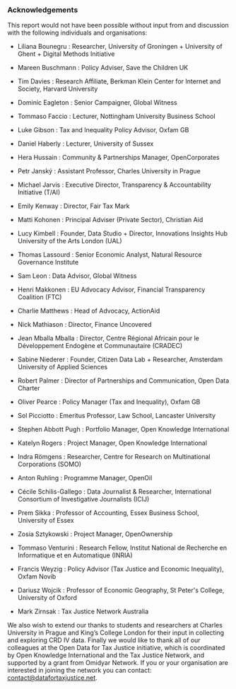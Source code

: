 ### Acknowledgements

This report would not have been possible without input from and discussion with the following individuals and organisations:

- Liliana Bounegru
: Researcher, University of Groningen + University of Ghent + Digital Methods Initiative

- Mareen Buschmann
: Policy Adviser, Save the Children UK

- Tim Davies
: Research Affiliate, Berkman Klein Center for Internet and Society, Harvard University

- Dominic Eagleton
: Senior Campaigner, Global Witness

- Tommaso Faccio
: Lecturer, Nottingham University Business School

- Luke Gibson
: Tax and Inequality Policy Advisor, Oxfam GB

- Daniel Haberly
: Lecturer, University of Sussex

- Hera Hussain
: Community & Partnerships Manager, OpenCorporates

- Petr Janský
: Assistant Professor, Charles University in Prague

- Michael Jarvis
: Executive Director, Transparency & Accountability Initiative (T/AI)

- Emily Kenway
: Director, Fair Tax Mark

- Matti Kohonen
: Principal Adviser (Private Sector), Christian Aid

- Lucy Kimbell
: Founder, Data Studio + Director, Innovations Insights Hub University of the Arts London (UAL)

- Thomas Lassourd
: Senior Economic Analyst, Natural Resource Governance Institute

- Sam Leon
: Data Advisor, Global Witness

- Henri Makkonen
: EU Advocacy Advisor, Financial Transparency Coalition (FTC)

- Charlie Matthews
: Head of Advocacy, ActionAid

- Nick Mathiason
: Director, Finance Uncovered

- Jean Mballa Mballa
: Director, Centre Régional Africain pour le Développement Endogène et Communautaire (CRADEC)

- Sabine Niederer
: Founder, Citizen Data Lab + Researcher, Amsterdam University of Applied Sciences

- Robert Palmer
: Director of Partnerships and Communication, Open Data Charter

- Oliver Pearce
: Policy Manager (Tax and Inequality), Oxfam GB

- Sol Picciotto
: Emeritus Professor, Law School, Lancaster University

- Stephen Abbott Pugh
: Portfolio Manager, Open Knowledge International

- Katelyn Rogers
: Project Manager, Open Knowledge International

- Indra Römgens
: Researcher, Centre for Research on Multinational Corporations (SOMO)

- Anton Ruhling
: Programme Manager, OpenOil

- Cécile Schilis-Gallego
: Data Journalist & Researcher, International Consortium of Investigative Journalists (ICIJ)

- Prem Sikka
: Professor of Accounting, Essex Business School, University of Essex

- Zosia Sztykowski
: Project Manager, OpenOwnership

- Tommaso Venturini
: Research Fellow, Institut National de Recherche en Informatique et en Automatique (INRIA)

- Francis Weyzig
: Policy Advisor (Tax Justice and Economic Inequality), Oxfam Novib

- Dariusz Wojcik
: Professor of Economic Geography, St Peter's College, University of Oxford

- Mark Zirnsak
: Tax Justice Network Australia

We also wish to extend our thanks to students and researchers at Charles University in Prague and King’s College London for their input in collecting and exploring CRD IV data. Finally we would like to thank all of our colleagues at the Open Data for Tax Justice initiative, which is coordinated by Open Knowledge International and the Tax Justice Network, and supported by a grant from Omidyar Network. If you or your organisation are interested in joining the network you can contact: [contact@datafortaxjustice.net](mailto:contact@datafortaxjustice.net).
